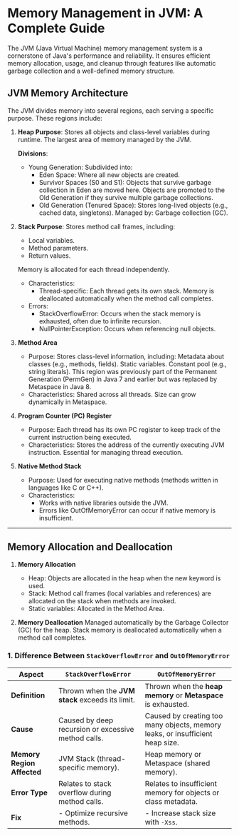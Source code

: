 # Memory Management in JVM: A Complete Guide
The JVM (Java Virtual Machine) memory management system is a cornerstone of Java's performance and reliability. It ensures efficient memory allocation, usage, and cleanup through features like automatic garbage collection and a well-defined memory structure.

## JVM Memory Architecture
The JVM divides memory into several regions, each serving a specific purpose. These regions include:

1. **Heap Purpose**:
   Stores all objects and class-level variables during runtime.
   The largest area of memory managed by the JVM.

   **Divisions**:
      - Young Generation:
         Subdivided into:
        -  Eden Space: Where all new objects are created.
        - Survivor Spaces (S0 and S1): Objects that survive garbage collection in Eden are moved here.
        Objects are promoted to the Old Generation if they survive multiple garbage collections.
        - Old Generation (Tenured Space):
        Stores long-lived objects (e.g., cached data, singletons).
        Managed by: Garbage collection (GC).
2. **Stack Purpose**:
   Stores method call frames, including:
   - Local variables.
   - Method parameters.
   - Return values.
   
   Memory is allocated for each thread independently.
   
   - Characteristics:
      - Thread-specific: Each thread gets its own stack.
      Memory is deallocated automatically when the method call completes.
   - Errors:
      - StackOverflowError: Occurs when the stack memory is exhausted, often due to infinite recursion.
      - NullPointerException: Occurs when referencing null objects.
3. **Method Area**
   - Purpose:
   Stores class-level information, including:
   Metadata about classes (e.g., methods, fields).
   Static variables.
   Constant pool (e.g., string literals).
   This region was previously part of the Permanent Generation (PermGen) in Java 7 and earlier but was replaced by Metaspace in Java 8.
   - Characteristics:
   Shared across all threads.
   Size can grow dynamically in Metaspace.
4. **Program Counter (PC) Register**
   - Purpose:
   Each thread has its own PC register to keep track of the current instruction being executed.
   - Characteristics:
   Stores the address of the currently executing JVM instruction.
   Essential for managing thread execution.
5. **Native Method Stack**
   - Purpose:
   Used for executing native methods (methods written in languages like C or C++).
   - Characteristics:
     - Works with native libraries outside the JVM.
     - Errors like OutOfMemoryError can occur if native memory is insufficient.
---
## Memory Allocation and Deallocation
1. **Memory Allocation**
   - Heap: Objects are allocated in the heap when the new keyword is used.
   - Stack: Method call frames (local variables and references) are allocated on the stack when methods are invoked.
   - Static variables: Allocated in the Method Area.
   

2. **Memory Deallocation**
   Managed automatically by the Garbage Collector (GC) for the heap.
   Stack memory is deallocated automatically when a method call completes.


### 1. Difference Between `StackOverflowError` and `OutOfMemoryError`

| **Aspect**              | **`StackOverflowError`**                                | **`OutOfMemoryError`**                             |
|--------------------------|--------------------------------------------------------|---------------------------------------------------|
| **Definition**           | Thrown when the **JVM stack** exceeds its limit.       | Thrown when the **heap memory** or **Metaspace** is exhausted. |
| **Cause**                | Caused by deep recursion or excessive method calls.    | Caused by creating too many objects, memory leaks, or insufficient heap size. |
| **Memory Region Affected** | JVM Stack (thread-specific memory).                   | Heap memory or Metaspace (shared memory).         |
| **Error Type**           | Relates to stack overflow during method calls.         | Relates to insufficient memory for objects or class metadata. |
| **Fix**                  | - Optimize recursive methods.                          | - Increase stack size with `-Xss`.               | - Optimize heap usage or increase heap size with `-Xmx`. |


